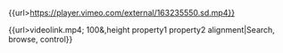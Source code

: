 {{url>https://player.vimeo.com/external/163235550.sd.mp4}}

{{url>videolink.mp4; 100&,height property1 property2 alignment|Search, browse, control}}
